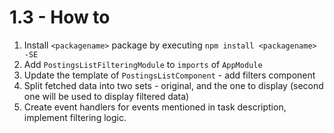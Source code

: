 # 1.3 - How to

1. Install `<packagename>` package by executing `npm install <packagename> -SE`
2. Add `PostingsListFilteringModule` to `imports` of `AppModule`
3. Update the template of `PostingsListComponent` - add filters component
4. Split fetched data into two sets - original, and the one to display (second one will be used to display filtered data)
5. Create event handlers for events mentioned in task description, implement filtering logic.